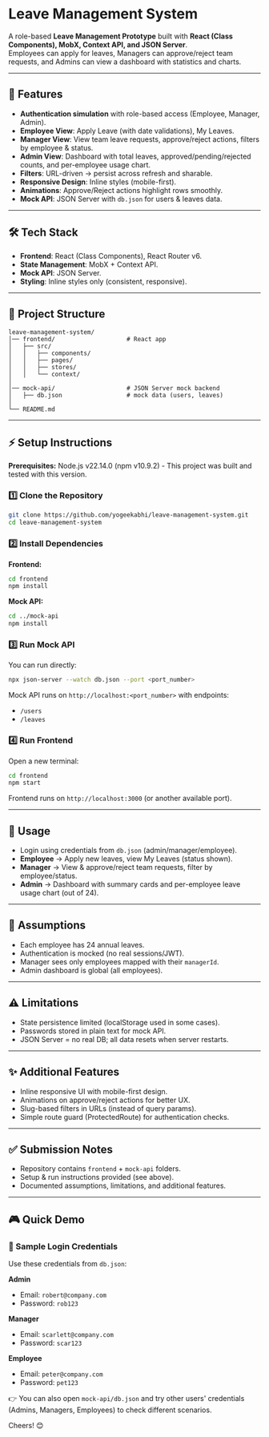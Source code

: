 # Leave Management System

A role-based **Leave Management Prototype** built with **React (Class Components), MobX, Context API, and JSON Server**.  
Employees can apply for leaves, Managers can approve/reject team requests, and Admins can view a dashboard with statistics and charts.

---

## 🚀 Features

- **Authentication simulation** with role-based access (Employee, Manager, Admin).
- **Employee View**: Apply Leave (with date validations), My Leaves.
- **Manager View**: View team leave requests, approve/reject actions, filters by employee & status.
- **Admin View**: Dashboard with total leaves, approved/pending/rejected counts, and per-employee usage chart.
- **Filters**: URL-driven → persist across refresh and sharable.
- **Responsive Design**: Inline styles (mobile-first).
- **Animations**: Approve/Reject actions highlight rows smoothly.
- **Mock API**: JSON Server with `db.json` for users & leaves data.

---

## 🛠️ Tech Stack

- **Frontend**: React (Class Components), React Router v6.
- **State Management**: MobX + Context API.
- **Mock API**: JSON Server.
- **Styling**: Inline styles only (consistent, responsive).

---

## 📂 Project Structure

```
leave-management-system/
│── frontend/                    # React app
│   ├── src/
│   │   ├── components/
│   │   ├── pages/
│   │   ├── stores/
│   │   └── context/
│
│── mock-api/                    # JSON Server mock backend
│   ├── db.json                  # mock data (users, leaves)
│
└── README.md
```

---

## ⚡ Setup Instructions

**Prerequisites:** Node.js v22.14.0 (npm v10.9.2) - This project was built and tested with this version.

### 1️⃣ Clone the Repository

```bash
git clone https://github.com/yogeekabhi/leave-management-system.git
cd leave-management-system
```

### 2️⃣ Install Dependencies

**Frontend:**

```bash
cd frontend
npm install
```

**Mock API:**

```bash
cd ../mock-api
npm install
```

### 3️⃣ Run Mock API

You can run directly:

```bash
npx json-server --watch db.json --port <port_number>
```

Mock API runs on `http://localhost:<port_number>` with endpoints:

- `/users`
- `/leaves`

### 4️⃣ Run Frontend

Open a new terminal:

```bash
cd frontend
npm start
```

Frontend runs on `http://localhost:3000` (or another available port).

---

## 📖 Usage

- Login using credentials from `db.json` (admin/manager/employee).
- **Employee** → Apply new leaves, view My Leaves (status shown).
- **Manager** → View & approve/reject team requests, filter by employee/status.
- **Admin** → Dashboard with summary cards and per-employee leave usage chart (out of 24).

---

## 📌 Assumptions

- Each employee has 24 annual leaves.
- Authentication is mocked (no real sessions/JWT).
- Manager sees only employees mapped with their `managerId`.
- Admin dashboard is global (all employees).

---

## ⚠️ Limitations

- State persistence limited (localStorage used in some cases).
- Passwords stored in plain text for mock API.
- JSON Server = no real DB; all data resets when server restarts.

---

## ✨ Additional Features

- Inline responsive UI with mobile-first design.
- Animations on approve/reject actions for better UX.
- Slug-based filters in URLs (instead of query params).
- Simple route guard (ProtectedRoute) for authentication checks.

---

## ✅ Submission Notes

- Repository contains `frontend` + `mock-api` folders.
- Setup & run instructions provided (see above).
- Documented assumptions, limitations, and additional features.

---

## 🎮 Quick Demo

### 🔑 Sample Login Credentials

Use these credentials from `db.json`:

**Admin**

- Email: `robert@company.com`
- Password: `rob123`

**Manager**

- Email: `scarlett@company.com`
- Password: `scar123`

**Employee**

- Email: `peter@company.com`
- Password: `pet123`

👉 You can also open `mock-api/db.json` and try other users' credentials (Admins, Managers, Employees) to check different scenarios.

Cheers! 😊
